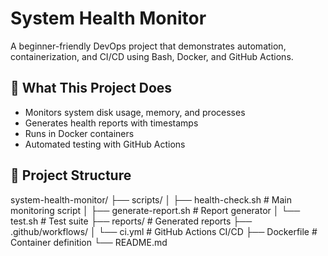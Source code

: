 # System Health Monitor

A beginner-friendly DevOps project that demonstrates automation, containerization, and CI/CD using Bash, Docker, and GitHub Actions.

## 🚀 What This Project Does

- Monitors system disk usage, memory, and processes
- Generates health reports with timestamps
- Runs in Docker containers
- Automated testing with GitHub Actions

## 📁 Project Structure
system-health-monitor/
├── scripts/
│ ├── health-check.sh # Main monitoring script
│ ├── generate-report.sh # Report generator
│ └── test.sh # Test suite
├── reports/ # Generated reports
├── .github/workflows/
│ └── ci.yml # GitHub Actions CI/CD
├── Dockerfile # Container definition
└── README.md